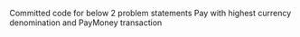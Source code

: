 Committed code for below  2 problem statements
Pay with highest currency denomination and PayMoney transaction
